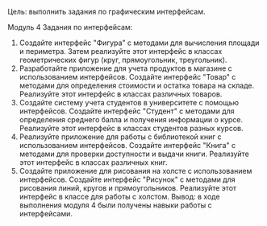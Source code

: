 Цель: выполнить задания по графическим интерфейсам.

Модуль 4 Задания по интерфейсам:
1.	Создайте интерфейс "Фигура" с методами для вычисления площади и периметра. Затем реализуйте этот интерфейс в классах геометрических фигур (круг, прямоугольник, треугольник).
2.	Разработайте приложение для учета продуктов в магазине с использованием интерфейсов. Создайте интерфейс "Товар" с методами для определения стоимости и остатка товара на складе. Реализуйте этот интерфейс в классах различных товаров.
3.	Создайте систему учета студентов в университете с помощью интерфейсов. Создайте интерфейс "Студент" с методами для определения среднего балла и получения информации о курсе. Реализуйте этот интерфейс в классах студентов разных курсов.
4.	Реализуйте приложение для работы с библиотекой книг с использованием интерфейсов. Создайте интерфейс "Книга" с методами для проверки доступности и выдачи книги. Реализуйте этот интерфейс в классах различных книг.
5.	Создайте приложение для рисования на холсте с использованием интерфейсов. Создайте интерфейс "Рисунок" с методами для рисования линий, кругов и прямоугольников. Реализуйте этот интерфейс в классе для работы с холстом.
Вывод: в ходе выполнения модуля 4 были получены навыки работы с интерфейсами.

